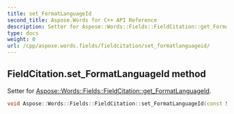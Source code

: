 ```yaml
---
title: set_FormatLanguageId
second_title: Aspose.Words for C++ API Reference
description: Setter for Aspose::Words::Fields::FieldCitation::get_FormatLanguageId. 
type: docs
weight: 0
url: /cpp/aspose.words.fields/fieldcitation/set_formatlanguageid/
---
```

## FieldCitation.set_FormatLanguageId method


Setter for [Aspose::Words::Fields::FieldCitation::get_FormatLanguageId](../get_formatlanguageid/).

```cpp
void Aspose::Words::Fields::FieldCitation::set_FormatLanguageId(const System::String &value)
```

